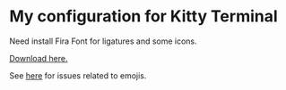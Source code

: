 # My configuration for Kitty Terminal

Need install Fira Font for ligatures and some icons.

[Download here.](https://github.com/tonsky/FiraCode/wiki/Linux-instructions)

See [here](https://github.com/kovidgoyal/kitty/issues/73) for issues related to emojis.



